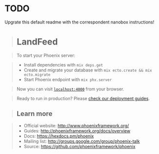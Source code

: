 # TODO

Upgrate this default readme with the correspondent nanobox instructions!
> # LandFeed

> To start your Phoenix server:

>   * Install dependencies with `mix deps.get`
>   * Create and migrate your database with `mix ecto.create && mix ecto.migrate`
>   * Start Phoenix endpoint with `mix phx.server`

> Now you can visit [`localhost:4000`](http://localhost:4000) from your browser.

> Ready to run in production? Please [check our deployment guides](http://www.phoenixframework.org/docs/deployment).

> ## Learn more

>   * Official website: http://www.phoenixframework.org/
>   * Guides: http://phoenixframework.org/docs/overview
>   * Docs: https://hexdocs.pm/phoenix
>   * Mailing list: http://groups.google.com/group/phoenix-talk
>   * Source: https://github.com/phoenixframework/phoenix
